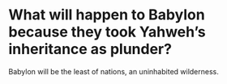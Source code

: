# What will happen to Babylon because they took Yahweh’s inheritance as plunder?

Babylon will be the least of nations, an uninhabited wilderness.
